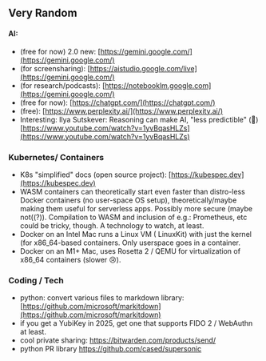 ## Very Random
#### AI:
- (free for now) 2.0 new: [https://gemini.google.com/](https://gemini.google.com/)
- (for screensharing): [https://aistudio.google.com/live](https://gemini.google.com/)
- (for research/podcasts): [https://notebooklm.google.com](https://gemini.google.com/)
- (free for now): [https://chatgpt.com/](https://chatgpt.com/)
- (free): [https://www.perplexity.ai/](https://www.perplexity.ai/)
- Interesting: Ilya Sutskever: Reasoning can make AI, "less predictible" (🤯) [https://www.youtube.com/watch?v=1yvBqasHLZs](https://www.youtube.com/watch?v=1yvBqasHLZs)

### Kubernetes/ Containers
- K8s "simplified" docs (open source project): [https://kubespec.dev](https://kubespec.dev)
- WASM containers can theoretically start even faster than distro-less Docker containers (no user-space OS setup), theoretically/maybe making them useful for serverless apps. Possibly more secure (maybe not((?)). Compilation to WASM and inclusion of e.g.: Prometheus, etc could be tricky, though. A technology to watch, at least.
- Docker on an Intel Mac runs a Linux VM ( LinuxKit) with just the kernel (for x86_64-based containers. Only userspace goes in a container.
- Docker on an M1+ Mac, uses Rosetta 2 / QEMU for virtualization of x86_64 containers (slower 😢).

### Coding / Tech
- python: convert various files to markdown library: [https://github.com/microsoft/markitdown](https://github.com/microsoft/markitdown)
- if you get a YubiKey in 2025, get one that supports FIDO 2 / WebAuthn at least.
- cool private sharing: https://bitwarden.com/products/send/
- python PR library https://github.com/cased/supersonic
